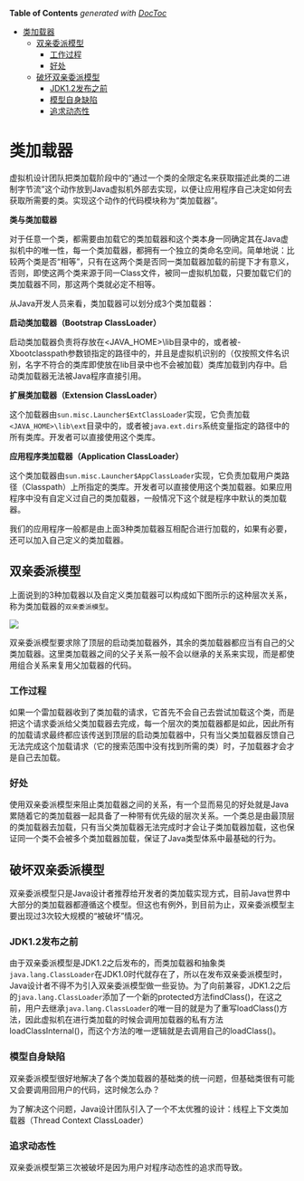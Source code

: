 <!-- START doctoc generated TOC please keep comment here to allow auto update -->
<!-- DON'T EDIT THIS SECTION, INSTEAD RE-RUN doctoc TO UPDATE -->
**Table of Contents**  *generated with [DocToc](https://github.com/thlorenz/doctoc)*

- [类加载器](#%E7%B1%BB%E5%8A%A0%E8%BD%BD%E5%99%A8)
  - [双亲委派模型](#%E5%8F%8C%E4%BA%B2%E5%A7%94%E6%B4%BE%E6%A8%A1%E5%9E%8B)
    - [工作过程](#%E5%B7%A5%E4%BD%9C%E8%BF%87%E7%A8%8B)
    - [好处](#%E5%A5%BD%E5%A4%84)
  - [破坏双亲委派模型](#%E7%A0%B4%E5%9D%8F%E5%8F%8C%E4%BA%B2%E5%A7%94%E6%B4%BE%E6%A8%A1%E5%9E%8B)
    - [JDK1.2发布之前](#jdk12%E5%8F%91%E5%B8%83%E4%B9%8B%E5%89%8D)
    - [模型自身缺陷](#%E6%A8%A1%E5%9E%8B%E8%87%AA%E8%BA%AB%E7%BC%BA%E9%99%B7)
    - [追求动态性](#%E8%BF%BD%E6%B1%82%E5%8A%A8%E6%80%81%E6%80%A7)

<!-- END doctoc generated TOC please keep comment here to allow auto update -->

# 类加载器

虚拟机设计团队把类加载阶段中的“通过一个类的全限定名来获取描述此类的二进制字节流”这个动作放到Java虚拟机外部去实现，以便让应用程序自己决定如何去获取所需要的类。实现这个动作的代码模块称为“类加载器”。

**类与类加载器**

对于任意一个类，都需要由加载它的类加载器和这个类本身一同确定其在Java虚拟机中的唯一性，每一个类加载器，都拥有一个独立的类命名空间。简单地说：比较两个类是否“相等”，只有在这两个类是否同一类加载器加载的前提下才有意义，否则，即使这两个类来源于同一Class文件，被同一虚拟机加载，只要加载它们的类加载器不同，那这两个类就必定不相等。

从Java开发人员来看，类加载器可以划分成3个类加载器：

**启动类加载器（Bootstrap ClassLoader）**

启动类加载器负责将存放在<JAVA_HOME>\lib目录中的，或者被-Xbootclasspath参数锁指定的路径中的，并且是虚拟机识别的（仅按照文件名识别，名字不符合的类库即使放在lib目录中也不会被加载）类库加载到内存中。启动类加载器无法被Java程序直接引用。

**扩展类加载器（Extension ClassLoader）**

这个加载器由`sun.misc.Launcher$ExtClassLoader`实现，它负责加载`<JAVA_HOME>\lib\ext`目录中的，或者被`java.ext.dirs`系统变量指定的路径中的所有类库。开发者可以直接使用这个类库。

**应用程序类加载器（Application ClassLoader）**

这个类加载器由`sun.misc.Launcher$AppClassLoader`实现，它负责加载用户类路径（Classpath）上所指定的类库。开发者可以直接使用这个类加载器。如果应用程序中没有自定义过自己的类加载器，一般情况下这个就是程序中默认的类加载器。

我们的应用程序一般都是由上面3种类加载器互相配合进行加载的，如果有必要，还可以加入自己定义的类加载器。

## 双亲委派模型

上面说到的3种加载器以及自定义类加载器可以构成如下图所示的这种层次关系，称为类加载器的`双亲委派模型`。

![](../img/07/07_03_01_parents_delegation_model.png)

双亲委派模型要求除了顶层的启动类加载器外，其余的类加载器都应当有自己的父类加载器。这里类加载器之间的父子关系一般不会以继承的关系来实现，而是都使用组合关系来复用父加载器的代码。

### 工作过程

如果一个雷加载器收到了类加载的请求，它首先不会自己去尝试加载这个类，而是把这个请求委派给父类加载器去完成，每一个层次的类加载器都是如此，因此所有的加载请求最终都应该传送到顶层的启动类加载器中，只有当父类加载器反馈自己无法完成这个加载请求（它的搜索范围中没有找到所需的类）时，子加载器才会才是自己去加载。

### 好处

使用双亲委派模型来阻止类加载器之间的关系，有一个显而易见的好处就是Java累随着它的类加载器一起具备了一种带有优先级的层次关系。一个类总是由最顶层的类加载器去加载，只有当父类加载器无法完成时才会让子类加载器加载，这也保证同一个类不会被多个类加载器加载，保证了Java类型体系中最基础的行为。

## 破坏双亲委派模型

双亲委派模型只是Java设计者推荐给开发者的类加载实现方式，目前Java世界中大部分的类加载器都遵循这个模型。但这也有例外，到目前为止，双亲委派模型主要出现过3次较大规模的“被破坏”情况。

### JDK1.2发布之前

由于双亲委派模型是JDK1.2之后发布的，而类加载器和抽象类`java.lang.ClassLoader`在JDK1.0时代就存在了，所以在发布双亲委派模型时，Java设计者不得不为引入双亲委派模型做一些妥协。为了向前兼容，JDK1.2之后的`java.lang.ClassLoader`添加了一个新的protected方法findClass()，在这之前，用户去继承`java.lang.ClassLoader`的唯一目的就是为了重写loadClass()方法，因此虚拟机在进行类加载的时候会调用加载器的私有方法loadClassInternal()，而这个方法的唯一逻辑就是去调用自己的loadClass()。

### 模型自身缺陷

双亲委派模型很好地解决了各个类加载器的基础类的统一问题，但基础类很有可能又会要调用回用户的代码，这时候怎么办？

为了解决这个问题，Java设计团队引入了一个不太优雅的设计：线程上下文类加载器（Thread Context ClassLoader）

### 追求动态性

双亲委派模型第三次被破坏是因为用户对程序动态性的追求而导致。